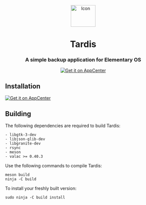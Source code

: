 <div align="center">
  <span align="center"> <img width="80" height="70" class="center" src="https://github.com/chasinglogic/tardis/blob/master/data/icons/128/com.github.chasinglogic.tardis.svg" alt="Icon"></span>
  <h1 align="center">Tardis</h1>
  <h3 align="center">A simple backup application for Elementary OS</h3>

  <a href="https://appcenter.elementary.io/com.github.chasinglogic.tardis"><img src="https://appcenter.elementary.io/badge.svg?new" alt="Get it on AppCenter" /></a>
</div>

## Installation

<a href="https://appcenter.elementary.io/com.github.chasinglogic.tardis"><img src="https://appcenter.elementary.io/badge.svg?new" alt="Get it on AppCenter" /></a>

## Building

The following dependencies are required to build Tardis:

    - libgtk-3-dev
    - libjson-glib-dev
    - libgranite-dev
    - rsync
    - meson
    - valac >= 0.40.3

Use the following commands to compile Tardis:

```
meson build
ninja -C build
```

To install your freshly built version:

```
sudo ninja -C build install
```

